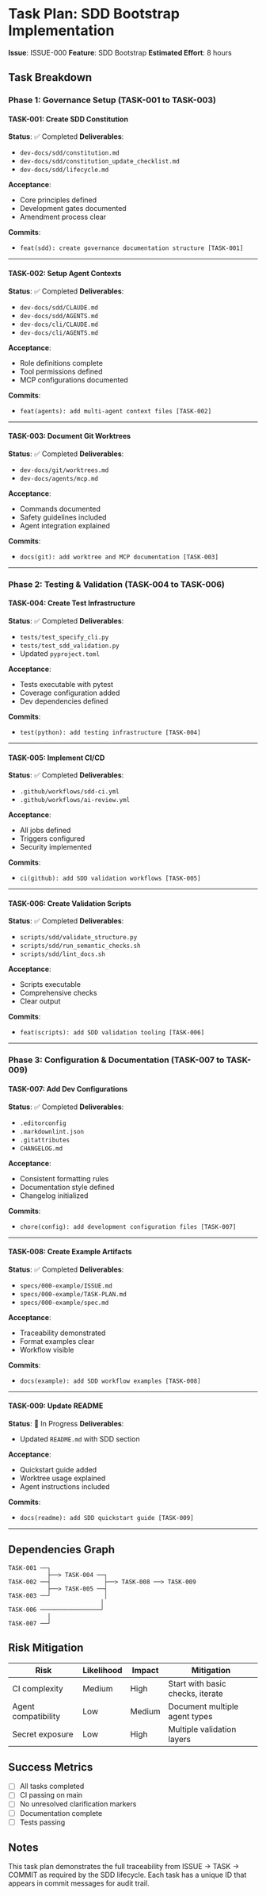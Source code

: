 # Task Plan: SDD Bootstrap Implementation

**Issue**: ISSUE-000
**Feature**: SDD Bootstrap
**Estimated Effort**: 8 hours

## Task Breakdown

### Phase 1: Governance Setup (TASK-001 to TASK-003)

#### TASK-001: Create SDD Constitution
**Status**: ✅ Completed
**Deliverables**:
- `dev-docs/sdd/constitution.md`
- `dev-docs/sdd/constitution_update_checklist.md`
- `dev-docs/sdd/lifecycle.md`

**Acceptance**:
- Core principles defined
- Development gates documented
- Amendment process clear

**Commits**:
- `feat(sdd): create governance documentation structure [TASK-001]`

---

#### TASK-002: Setup Agent Contexts
**Status**: ✅ Completed
**Deliverables**:
- `dev-docs/sdd/CLAUDE.md`
- `dev-docs/sdd/AGENTS.md`
- `dev-docs/cli/CLAUDE.md`
- `dev-docs/cli/AGENTS.md`

**Acceptance**:
- Role definitions complete
- Tool permissions defined
- MCP configurations documented

**Commits**:
- `feat(agents): add multi-agent context files [TASK-002]`

---

#### TASK-003: Document Git Worktrees
**Status**: ✅ Completed
**Deliverables**:
- `dev-docs/git/worktrees.md`
- `dev-docs/agents/mcp.md`

**Acceptance**:
- Commands documented
- Safety guidelines included
- Agent integration explained

**Commits**:
- `docs(git): add worktree and MCP documentation [TASK-003]`

---

### Phase 2: Testing & Validation (TASK-004 to TASK-006)

#### TASK-004: Create Test Infrastructure
**Status**: ✅ Completed
**Deliverables**:
- `tests/test_specify_cli.py`
- `tests/test_sdd_validation.py`
- Updated `pyproject.toml`

**Acceptance**:
- Tests executable with pytest
- Coverage configuration added
- Dev dependencies defined

**Commits**:
- `test(python): add testing infrastructure [TASK-004]`

---

#### TASK-005: Implement CI/CD
**Status**: ✅ Completed
**Deliverables**:
- `.github/workflows/sdd-ci.yml`
- `.github/workflows/ai-review.yml`

**Acceptance**:
- All jobs defined
- Triggers configured
- Security implemented

**Commits**:
- `ci(github): add SDD validation workflows [TASK-005]`

---

#### TASK-006: Create Validation Scripts
**Status**: ✅ Completed
**Deliverables**:
- `scripts/sdd/validate_structure.py`
- `scripts/sdd/run_semantic_checks.sh`
- `scripts/sdd/lint_docs.sh`

**Acceptance**:
- Scripts executable
- Comprehensive checks
- Clear output

**Commits**:
- `feat(scripts): add SDD validation tooling [TASK-006]`

---

### Phase 3: Configuration & Documentation (TASK-007 to TASK-009)

#### TASK-007: Add Dev Configurations
**Status**: ✅ Completed
**Deliverables**:
- `.editorconfig`
- `.markdownlint.json`
- `.gitattributes`
- `CHANGELOG.md`

**Acceptance**:
- Consistent formatting rules
- Documentation style defined
- Changelog initialized

**Commits**:
- `chore(config): add development configuration files [TASK-007]`

---

#### TASK-008: Create Example Artifacts
**Status**: ✅ Completed
**Deliverables**:
- `specs/000-example/ISSUE.md`
- `specs/000-example/TASK-PLAN.md`
- `specs/000-example/spec.md`

**Acceptance**:
- Traceability demonstrated
- Format examples clear
- Workflow visible

**Commits**:
- `docs(example): add SDD workflow examples [TASK-008]`

---

#### TASK-009: Update README
**Status**: 🔄 In Progress
**Deliverables**:
- Updated `README.md` with SDD section

**Acceptance**:
- Quickstart guide added
- Worktree usage explained
- Agent instructions included

**Commits**:
- `docs(readme): add SDD quickstart guide [TASK-009]`

---

## Dependencies Graph

```
TASK-001 ──┐
           ├──> TASK-004 ──┐
TASK-002 ──┤               ├──> TASK-008 ──> TASK-009
           ├──> TASK-005 ──┤
TASK-003 ──┘               │
                          │
TASK-006 ─────────────────┘
           │
TASK-007 ──┘
```

## Risk Mitigation

| Risk | Likelihood | Impact | Mitigation |
|------|-----------|--------|------------|
| CI complexity | Medium | High | Start with basic checks, iterate |
| Agent compatibility | Low | Medium | Document multiple agent types |
| Secret exposure | Low | High | Multiple validation layers |

## Success Metrics

- [ ] All tasks completed
- [ ] CI passing on main
- [ ] No unresolved clarification markers
- [ ] Documentation complete
- [ ] Tests passing

## Notes

This task plan demonstrates the full traceability from ISSUE → TASK → COMMIT as required by the SDD lifecycle. Each task has a unique ID that appears in commit messages for audit trail.